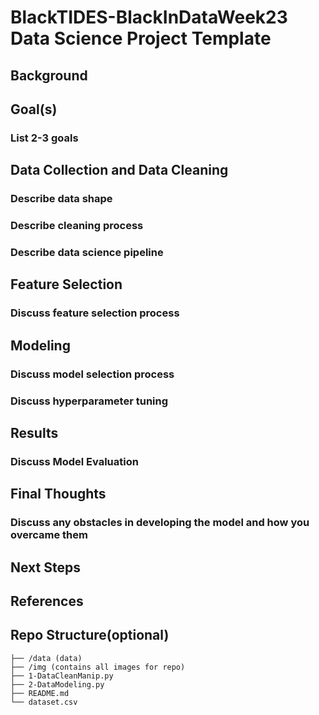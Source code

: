 # BlackTIDES-BlackInDataWeek23 Data Science Project Template

## Background

## Goal(s)
### List 2-3 goals

## Data Collection and Data Cleaning
### Describe data shape
### Describe cleaning process
### Describe data science pipeline 

## Feature Selection
### Discuss feature selection process 

## Modeling
### Discuss model selection process
### Discuss hyperparameter tuning 

## Results
### Discuss Model Evaluation


## Final Thoughts
### Discuss any obstacles in developing the model and how you overcame them

## Next Steps

## References

## Repo Structure(optional)
```
├── /data (data)
├── /img (contains all images for repo)
├── 1-DataCleanManip.py
├── 2-DataModeling.py
├── README.md
└── dataset.csv


